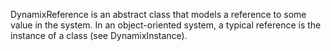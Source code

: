DynamixReference is an abstract class that models a reference to some value in the system. In an object-oriented system, a typical reference is the instance of a class (see DynamixInstance).